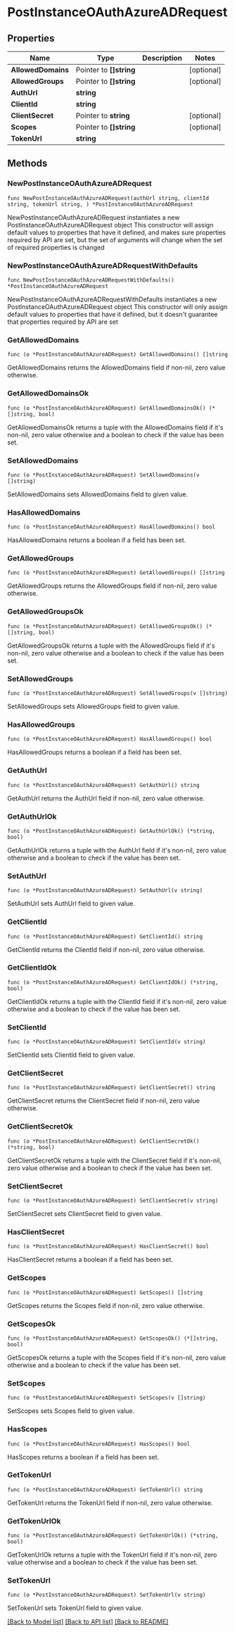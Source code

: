# PostInstanceOAuthAzureADRequest

## Properties

Name | Type | Description | Notes
------------ | ------------- | ------------- | -------------
**AllowedDomains** | Pointer to **[]string** |  | [optional] 
**AllowedGroups** | Pointer to **[]string** |  | [optional] 
**AuthUrl** | **string** |  | 
**ClientId** | **string** |  | 
**ClientSecret** | Pointer to **string** |  | [optional] 
**Scopes** | Pointer to **[]string** |  | [optional] 
**TokenUrl** | **string** |  | 

## Methods

### NewPostInstanceOAuthAzureADRequest

`func NewPostInstanceOAuthAzureADRequest(authUrl string, clientId string, tokenUrl string, ) *PostInstanceOAuthAzureADRequest`

NewPostInstanceOAuthAzureADRequest instantiates a new PostInstanceOAuthAzureADRequest object
This constructor will assign default values to properties that have it defined,
and makes sure properties required by API are set, but the set of arguments
will change when the set of required properties is changed

### NewPostInstanceOAuthAzureADRequestWithDefaults

`func NewPostInstanceOAuthAzureADRequestWithDefaults() *PostInstanceOAuthAzureADRequest`

NewPostInstanceOAuthAzureADRequestWithDefaults instantiates a new PostInstanceOAuthAzureADRequest object
This constructor will only assign default values to properties that have it defined,
but it doesn't guarantee that properties required by API are set

### GetAllowedDomains

`func (o *PostInstanceOAuthAzureADRequest) GetAllowedDomains() []string`

GetAllowedDomains returns the AllowedDomains field if non-nil, zero value otherwise.

### GetAllowedDomainsOk

`func (o *PostInstanceOAuthAzureADRequest) GetAllowedDomainsOk() (*[]string, bool)`

GetAllowedDomainsOk returns a tuple with the AllowedDomains field if it's non-nil, zero value otherwise
and a boolean to check if the value has been set.

### SetAllowedDomains

`func (o *PostInstanceOAuthAzureADRequest) SetAllowedDomains(v []string)`

SetAllowedDomains sets AllowedDomains field to given value.

### HasAllowedDomains

`func (o *PostInstanceOAuthAzureADRequest) HasAllowedDomains() bool`

HasAllowedDomains returns a boolean if a field has been set.

### GetAllowedGroups

`func (o *PostInstanceOAuthAzureADRequest) GetAllowedGroups() []string`

GetAllowedGroups returns the AllowedGroups field if non-nil, zero value otherwise.

### GetAllowedGroupsOk

`func (o *PostInstanceOAuthAzureADRequest) GetAllowedGroupsOk() (*[]string, bool)`

GetAllowedGroupsOk returns a tuple with the AllowedGroups field if it's non-nil, zero value otherwise
and a boolean to check if the value has been set.

### SetAllowedGroups

`func (o *PostInstanceOAuthAzureADRequest) SetAllowedGroups(v []string)`

SetAllowedGroups sets AllowedGroups field to given value.

### HasAllowedGroups

`func (o *PostInstanceOAuthAzureADRequest) HasAllowedGroups() bool`

HasAllowedGroups returns a boolean if a field has been set.

### GetAuthUrl

`func (o *PostInstanceOAuthAzureADRequest) GetAuthUrl() string`

GetAuthUrl returns the AuthUrl field if non-nil, zero value otherwise.

### GetAuthUrlOk

`func (o *PostInstanceOAuthAzureADRequest) GetAuthUrlOk() (*string, bool)`

GetAuthUrlOk returns a tuple with the AuthUrl field if it's non-nil, zero value otherwise
and a boolean to check if the value has been set.

### SetAuthUrl

`func (o *PostInstanceOAuthAzureADRequest) SetAuthUrl(v string)`

SetAuthUrl sets AuthUrl field to given value.


### GetClientId

`func (o *PostInstanceOAuthAzureADRequest) GetClientId() string`

GetClientId returns the ClientId field if non-nil, zero value otherwise.

### GetClientIdOk

`func (o *PostInstanceOAuthAzureADRequest) GetClientIdOk() (*string, bool)`

GetClientIdOk returns a tuple with the ClientId field if it's non-nil, zero value otherwise
and a boolean to check if the value has been set.

### SetClientId

`func (o *PostInstanceOAuthAzureADRequest) SetClientId(v string)`

SetClientId sets ClientId field to given value.


### GetClientSecret

`func (o *PostInstanceOAuthAzureADRequest) GetClientSecret() string`

GetClientSecret returns the ClientSecret field if non-nil, zero value otherwise.

### GetClientSecretOk

`func (o *PostInstanceOAuthAzureADRequest) GetClientSecretOk() (*string, bool)`

GetClientSecretOk returns a tuple with the ClientSecret field if it's non-nil, zero value otherwise
and a boolean to check if the value has been set.

### SetClientSecret

`func (o *PostInstanceOAuthAzureADRequest) SetClientSecret(v string)`

SetClientSecret sets ClientSecret field to given value.

### HasClientSecret

`func (o *PostInstanceOAuthAzureADRequest) HasClientSecret() bool`

HasClientSecret returns a boolean if a field has been set.

### GetScopes

`func (o *PostInstanceOAuthAzureADRequest) GetScopes() []string`

GetScopes returns the Scopes field if non-nil, zero value otherwise.

### GetScopesOk

`func (o *PostInstanceOAuthAzureADRequest) GetScopesOk() (*[]string, bool)`

GetScopesOk returns a tuple with the Scopes field if it's non-nil, zero value otherwise
and a boolean to check if the value has been set.

### SetScopes

`func (o *PostInstanceOAuthAzureADRequest) SetScopes(v []string)`

SetScopes sets Scopes field to given value.

### HasScopes

`func (o *PostInstanceOAuthAzureADRequest) HasScopes() bool`

HasScopes returns a boolean if a field has been set.

### GetTokenUrl

`func (o *PostInstanceOAuthAzureADRequest) GetTokenUrl() string`

GetTokenUrl returns the TokenUrl field if non-nil, zero value otherwise.

### GetTokenUrlOk

`func (o *PostInstanceOAuthAzureADRequest) GetTokenUrlOk() (*string, bool)`

GetTokenUrlOk returns a tuple with the TokenUrl field if it's non-nil, zero value otherwise
and a boolean to check if the value has been set.

### SetTokenUrl

`func (o *PostInstanceOAuthAzureADRequest) SetTokenUrl(v string)`

SetTokenUrl sets TokenUrl field to given value.



[[Back to Model list]](../README.md#documentation-for-models) [[Back to API list]](../README.md#documentation-for-api-endpoints) [[Back to README]](../README.md)


